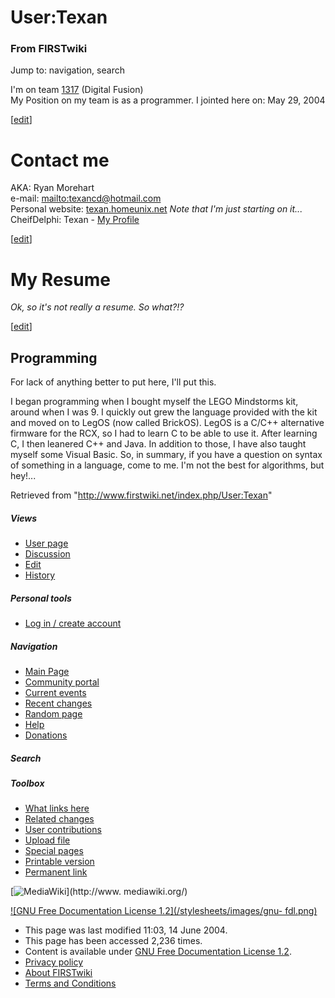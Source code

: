 # User:Texan

### From FIRSTwiki

Jump to: navigation, search

I'm on team [1317](/index.php/1317 "1317" ) (Digital Fusion)  
My Position on my team is as a programmer. I jointed here on: May 29, 2004  

[[edit](/index.php?title=User:Texan&action=edit&section=1 "Edit section:
Contact me" )]

# Contact me

AKA: Ryan Morehart  
e-mail: [mailto:texancd@hotmail.com](mailto:texancd@hotmail.com
"mailto:texancd@hotmail.com" )  
Personal website:
[texan.homeunix.net](http://texan.homeunix.net/texan2/index.html
"http://texan.homeunix.net/texan2/index.html" ) _Note that I'm just starting
on it..._  
CheifDelphi: Texan - [My
Profile](http://www.chiefdelphi.com/forums/member.php?u=6146
"http://www.chiefdelphi.com/forums/member.php?u=6146" )  

[[edit](/index.php?title=User:Texan&action=edit&section=2 "Edit section: My
Resume" )]

# My Resume

_Ok, so it's not really a resume. So what?!?_

[[edit](/index.php?title=User:Texan&action=edit&section=3 "Edit section:
Programming" )]

## Programming

For lack of anything better to put here, I'll put this.

I began programming when I bought myself the LEGO Mindstorms kit, around when
I was 9. I quickly out grew the language provided with the kit and moved on to
LegOS (now called BrickOS). LegOS is a C/C++ alternative firmware for the RCX,
so I had to learn C to be able to use it. After learning C, I then leanered
C++ and Java. In addition to those, I have also taught myself some Visual
Basic. So, in summary, if you have a question on syntax of something in a
language, come to me. I'm not the best for algorithms, but hey!...

Retrieved from "<http://www.firstwiki.net/index.php/User:Texan>"

##### Views

  * [User page](/index.php/User:Texan)
  * [Discussion](/index.php/User_talk:Texan)
  * [Edit](/index.php?title=User:Texan&action=edit)
  * [History](/index.php?title=User:Texan&action=history)

##### Personal tools

  * [Log in / create account](/index.php?title=Special:Userlogin&returnto=User:Texan)

[](/index.php/Main_Page "Main Page" )

##### Navigation

  * [Main Page](/index.php/Main_Page)
  * [Community portal](/index.php/FIRSTwiki:Community_portal)
  * [Current events](/index.php/Current_events)
  * [Recent changes](/index.php/Special:Recentchanges)
  * [Random page](/index.php/Special:Random)
  * [Help](/index.php/Help:Contents)
  * [Donations](/index.php/FIRSTwiki:Site_support)

##### Search



##### Toolbox

  * [What links here](/index.php/Special:Whatlinkshere/User:Texan)
  * [Related changes](/index.php/Special:Recentchangeslinked/User:Texan)
  * [User contributions](/index.php/Special:Contributions/Texan)
  * [Upload file](/index.php/Special:Upload)
  * [Special pages](/index.php/Special:Specialpages)
  * [Printable version](/index.php?title=User:Texan&printable=yes)
  * [Permanent link](/index.php?title=User:Texan&oldid=38011)

[![MediaWiki](/skins/common/images/poweredby_mediawiki_88x31.png)](http://www.
mediawiki.org/)

[![GNU Free Documentation License 1.2](/stylesheets/images/gnu-
fdl.png)](http://www.gnu.org/copyleft/fdl.html)

  * This page was last modified 11:03, 14 June 2004.
  * This page has been accessed 2,236 times.
  * Content is available under [GNU Free Documentation License 1.2](http://www.gnu.org/copyleft/fdl.html "http://www.gnu.org/copyleft/fdl.html" ).
  * [Privacy policy](/index.php/FIRSTwiki:Privacy_policy "FIRSTwiki:Privacy policy" )
  * [About FIRSTwiki](/index.php/FIRSTwiki:About "FIRSTwiki:About" )
  * [Terms and Conditions](/index.php/FIRSTwiki:Terms_and_conditions "FIRSTwiki:Terms and conditions" )

